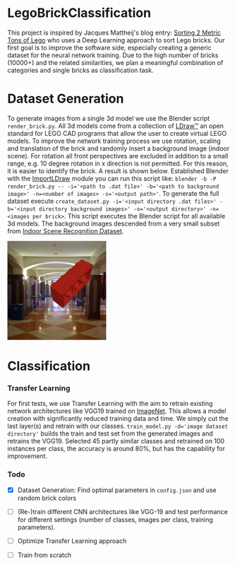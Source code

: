 # LegoBrickClassification
This project is inspired by Jacques Mattheij's blog entry: [Sorting 2 Metric Tons of Lego][1] who uses a Deep Learning approach to sort Lego bricks. Our first goal is to improve the software side, especially creating a generic dataset for the neural network training.
Due to the high number of bricks (10000+) and the related similarities, we plan a meaningful combination of categories and single bricks as classification task.

# Dataset Generation
To generate images from a single 3d model we use the Blender script `render_brick.py`. All 3d models come from a collection of [LDraw™][5] an open standard for LEGO CAD programs that allow the user to create virtual LEGO models. To improve the network training process we use rotation, scaling and translation of the brick and randomly insert a background image (indoor scene). For rotation all front perspectives are excluded in addition to a small range, e.g. 10 degree rotation in x direction is not permitted. For this reason, it is easier to identify the brick. A result is shown below. Established Blender with the [ImportLDraw][2] module you can run this script like: `blender -b -P render_brick.py -- -i='<path to .dat file>' -b='<path to background image>' -n=<number of images> -s='<output path>'`. To generate the full dataset execute `create_dataset.py -i='<input directory .dat files>' -b='<input directory background images>' -o='<output directory>' -n=<images per brick>`. This script executes the Blender script for all available 3d models. The background images descended from a very small subset from [Indoor Scene Recognition Dataset][3].

<img src="/preprocessing/examples/rendered_brick_noise.jpg" width="224">

# Classification

### Transfer Learning
For first tests, we use Transfer Learning with the aim to retrain existing network architectures like VGG19 trained on [ImageNet][3]. This allows a model creation with significantly reduced training data and time.
We simply cut the last layer(s) and retrain with our classes. `train_model.py -d='image dataset directory'` builds the train and test set from the generated images and retrains the VGG19. Selected 45 partly similar classes and retrained on 100 instances per class, the accuracy is around 80%, but has the capability for improvement.


### Todo
- [x] Dataset Generation: Find optimal parameters in `config.json` and use random brick colors
- [ ] (Re-)train different CNN architectures like VGG-19 and test performance for different settings (number of classes, images per class, training parameters). 
- [ ] Optimize Transfer Learning approach
- [ ] Train from scratch


[1]: https://jacquesmattheij.com/sorting-two-metric-tons-of-lego/
[2]: https://github.com/TobyLobster/ImportLDraw
[3]: http://web.mit.edu/torralba/www/indoor.html
[4]: http://image-net.org/
[5]: http://www.ldraw.org/
